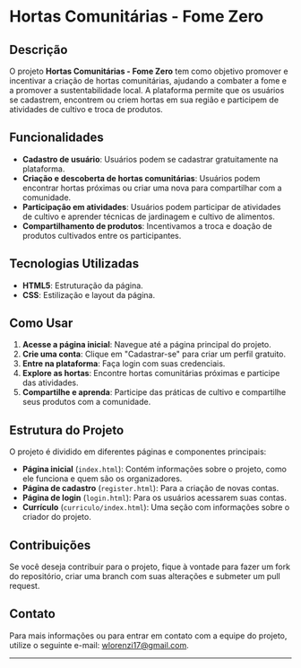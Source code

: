 # Hortas Comunitárias - Fome Zero

## Descrição
O projeto **Hortas Comunitárias - Fome Zero** tem como objetivo promover e incentivar a criação de hortas comunitárias, ajudando a combater a fome e a promover a sustentabilidade local. A plataforma permite que os usuários se cadastrem, encontrem ou criem hortas em sua região e participem de atividades de cultivo e troca de produtos. 

## Funcionalidades
- **Cadastro de usuário**: Usuários podem se cadastrar gratuitamente na plataforma.
- **Criação e descoberta de hortas comunitárias**: Usuários podem encontrar hortas próximas ou criar uma nova para compartilhar com a comunidade.
- **Participação em atividades**: Usuários podem participar de atividades de cultivo e aprender técnicas de jardinagem e cultivo de alimentos.
- **Compartilhamento de produtos**: Incentivamos a troca e doação de produtos cultivados entre os participantes.

## Tecnologias Utilizadas
- **HTML5**: Estruturação da página.
- **CSS**: Estilização e layout da página.

## Como Usar
1. **Acesse a página inicial**: Navegue até a página principal do projeto.
2. **Crie uma conta**: Clique em "Cadastrar-se" para criar um perfil gratuito.
3. **Entre na plataforma**: Faça login com suas credenciais.
4. **Explore as hortas**: Encontre hortas comunitárias próximas e participe das atividades.
5. **Compartilhe e aprenda**: Participe das práticas de cultivo e compartilhe seus produtos com a comunidade.

## Estrutura do Projeto
O projeto é dividido em diferentes páginas e componentes principais:
- **Página inicial** (`index.html`): Contém informações sobre o projeto, como ele funciona e quem são os organizadores.
- **Página de cadastro** (`register.html`): Para a criação de novas contas.
- **Página de login** (`login.html`): Para os usuários acessarem suas contas.
- **Currículo** (`curriculo/index.html`): Uma seção com informações sobre o criador do projeto.

## Contribuições
Se você deseja contribuir para o projeto, fique à vontade para fazer um fork do repositório, criar uma branch com suas alterações e submeter um pull request. 

## Contato
Para mais informações ou para entrar em contato com a equipe do projeto, utilize o seguinte e-mail: [wlorenzi17@gmail.com](mailto:email@example.com).

---
